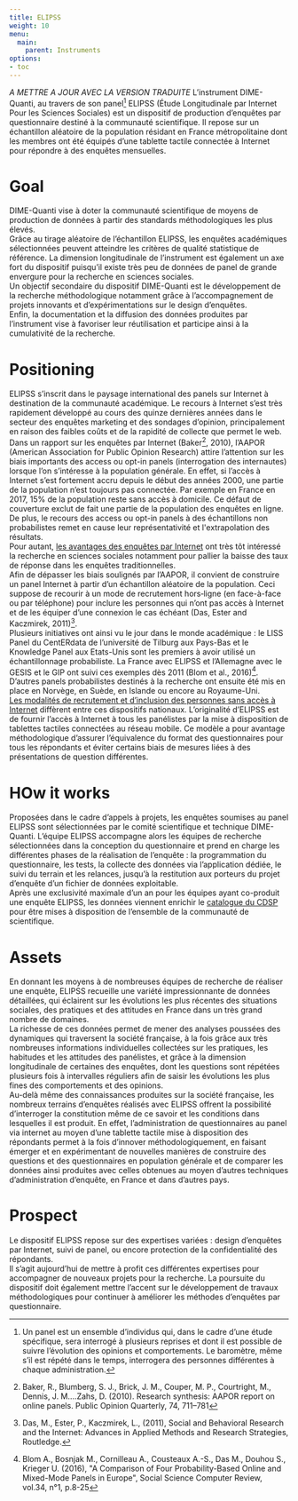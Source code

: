 ```yaml
---
title: ELIPSS
weight: 10
menu:
  main:
    parent: Instruments
options:
- toc
---
```


*A METTRE A JOUR AVEC LA VERSION TRADUITE*
L’instrument DIME-Quanti, au travers de son panel[^0] ELIPSS (Étude Longitudinale par Internet Pour les Sciences Sociales) est un dispositif de production d’enquêtes par questionnaire destiné à la communauté scientifique.
Il repose sur un échantillon aléatoire de la population résidant en France métropolitaine dont
les membres ont été équipés d’une tablette tactile connectée à Internet pour
répondre à des enquêtes mensuelles.

# Goal
DIME-Quanti vise à doter la communauté scientifique de moyens de production de données à partir des standards méthodologiques les plus élevés.<br>
Grâce au tirage aléatoire de l’échantillon ELIPSS, les enquêtes académiques sélectionnées peuvent atteindre les critères de qualité statistique de référence. La dimension longitudinale de l’instrument est également un axe fort du dispositif puisqu’il existe très peu de données de panel de grande envergure pour la recherche en sciences sociales.<br>
Un objectif secondaire du dispositif DIME-Quanti est le développement de la recherche méthodologique notamment grâce à l’accompagnement de projets innovants et d’expérimentations sur le design d’enquêtes.<br>
Enfin, la documentation et la diffusion des données produites par l’instrument vise à favoriser leur réutilisation et participe ainsi à la cumulativité de la recherche.

# Positioning
ELIPSS s’inscrit dans le paysage international des panels sur Internet à destination de la communauté académique.
Le recours à Internet s’est très rapidement développé au cours des quinze dernières années dans le secteur des enquêtes marketing et des sondages d’opinion, principalement en raison des faibles coûts et de la rapidité de collecte que permet le web.<br>
Dans un rapport sur les enquêtes par Internet (Baker[^1], 2010), l’AAPOR (American Association for Public Opinion Research) attire l’attention sur les biais importants des access ou opt-in panels (interrogation des internautes) lorsque l’on s’intéresse à la population générale. En effet, si l’accès à Internet s’est fortement accru depuis le début des années 2000, une partie de la population n’est toujours pas connectée. Par exemple en France en 2017, 15% de la population reste sans accès à domicile. Ce défaut de couverture exclut de fait une partie de la population des enquêtes en ligne. De plus, le recours des access ou opt-in panels à des échantillons non probabilistes remet en cause leur représentativité et l'extrapolation des résultats.<br>
Pour autant, [les avantages des enquêtes par Internet](http://quanti.dime-shs.sciences-po.fr/fr/les-origines/) ont très tôt intéressé la recherche en sciences sociales notamment pour pallier la baisse des taux de réponse dans les enquêtes traditionnelles.<br>
Afin de dépasser les biais soulignés par l’AAPOR, il convient de construire un panel Internet à partir d’un échantillon aléatoire de la population. Ceci suppose de recourir à un mode de recrutement hors‐ligne (en face-à-face ou par téléphone) pour inclure les personnes qui n’ont pas accès à Internet et de les équiper d’une connexion le cas échéant (Das, Ester and Kaczmirek, 2011)[^2].<br>
Plusieurs initiatives ont ainsi vu le jour dans le monde académique : le LISS Panel du CentERdata de l’université de Tilburg aux Pays-Bas et le Knowledge Panel aux Etats-Unis sont les premiers à avoir utilisé un échantillonnage probabiliste. La France avec ELIPSS et l’Allemagne avec le GESIS et le GIP ont suivi ces exemples dès 2011 (Blom et al., 2016)[^4]. D’autres panels probabilistes destinés à la recherche ont ensuite été mis en place en Norvège, en Suède, en Islande ou encore au Royaume-Uni.<br>
[Les modalités de recrutement et d’inclusion des personnes sans accès à Internet](http://quanti.dime-shs.sciences-po.fr/fr/les-origines/#510) diffèrent entre ces dispositifs nationaux. L’originalité d’ELIPSS est de fournir l’accès à Internet à tous les panélistes par la mise à disposition de tablettes tactiles connectées au réseau mobile. Ce modèle a pour avantage méthodologique d’assurer l’équivalence du format des questionnaires pour tous les répondants et éviter certains biais de mesures liées à des présentations de question différentes.

# HOw it works
Proposées dans le cadre d’appels à projets, les enquêtes soumises au panel ELIPSS sont sélectionnées par le comité scientifique et technique DIME-Quanti. L’équipe ELIPSS accompagne alors les équipes de recherche sélectionnées dans la conception du questionnaire et prend en charge les différentes phases de la réalisation de l’enquête : la programmation du questionnaire, les tests, la collecte des données via l’application dédiée, le suivi du terrain et les relances, jusqu’à la restitution aux porteurs du projet d’enquête d’un fichier de données exploitable.<br>
Après une exclusivité maximale d’un an pour les équipes ayant co-produit une enquête ELIPSS, les données viennent enrichir le [catalogue du CDSP](https://cdsp.sciences-po.fr/fr/ressources-en-ligne/?0=subject__libel-ELIPSS) pour être mises à disposition de l’ensemble de la communauté de scientifique.

# Assets
En donnant les moyens à de nombreuses équipes de recherche de réaliser une enquête, ELIPSS recueille une variété impressionnante de données détaillées, qui éclairent sur les évolutions les plus récentes des situations sociales, des pratiques et des attitudes en France dans un très grand nombre de domaines.<br>
La richesse de ces données permet de mener des analyses poussées des dynamiques qui traversent la société française, à la fois grâce aux très nombreuses informations individuelles collectées sur les pratiques, les habitudes et les attitudes des panélistes, et grâce à la dimension longitudinale de certaines des enquêtes, dont les questions sont répétées plusieurs fois à intervalles réguliers afin de saisir les évolutions les plus fines des comportements et des opinions.<br>
Au-delà même des connaissances produites sur la société française, les nombreux terrains d’enquêtes réalisés avec ELIPSS offrent la possibilité d’interroger la constitution même de ce savoir et les conditions dans lesquelles il est produit. En effet, l’administration de questionnaires au panel via internet au moyen d’une tablette tactile mise à disposition des répondants permet à la fois d’innover méthodologiquement, en faisant émerger et en expérimentant de nouvelles manières de construire des questions et des questionnaires en population générale et de comparer les données ainsi produites avec celles obtenues au moyen d’autres techniques d’administration d’enquête, en France et dans d’autres pays.

# Prospect
Le dispositif ELIPSS repose sur des expertises variées : design d’enquêtes  par Internet, suivi de panel, ou encore protection de la confidentialité des répondants.<br>
Il s’agit aujourd’hui de mettre à profit ces différentes expertises pour accompagner de nouveaux projets pour la recherche.
La poursuite du dispositif doit également mettre l’accent sur le développement de travaux méthodologiques pour continuer à améliorer les méthodes d’enquêtes par questionnaire.

[^0]: Un panel est un ensemble d’individus qui, dans le cadre d’une étude spécifique, sera interrogé à plusieurs reprises et dont il est possible de suivre l’évolution des opinions et comportements. Le baromètre, même s’il est répété dans le temps, interrogera des personnes différentes à chaque administration.
[^1]: Baker, R., Blumberg, S. J., Brick, J. M., Couper, M. P., Courtright, M., Dennis, J. M.…Zahs, D. (2010). Research synthesis: AAPOR report on online panels. Public Opinion Quarterly, 74, 711–781
[^2]: Das, M., Ester, P., Kaczmirek, L., (2011), Social and Behavioral Research and the Internet: Advances in Applied Methods and Research Strategies, Routledge.
[^4]: Blom A., Bosnjak M., Cornilleau A., Cousteaux A.-S., Das M., Douhou S., Krieger U. (2016), "A Comparison of Four Probability-Based Online and Mixed-Mode Panels in Europe", Social Science Computer Review, vol.34, n°1, p.8-25
